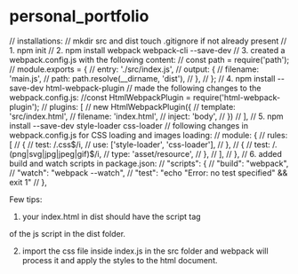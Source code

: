 # personal_portfolio
// installations:
// mkdir src and dist
touch .gitignore if not already present
// 1. npm init 
// 2. npm install webpack webpack-cli --save-dev
// 3. created a webpack.config.js with the following content: 
// const path = require('path');
// module.exports = {
//   entry: './src/index.js',
//   output: {
//     filename: 'main.js',
//     path: path.resolve(__dirname, 'dist'),
//   },
// };
// 4. npm install --save-dev html-webpack-plugin 
// made the following changes to the webpack.config.js:
//const HtmlWebpackPlugin = require('html-webpack-plugin');
// plugins: [
//     new HtmlWebpackPlugin({
//         template: 'src/index.html',
//         filename: 'index.html',
//         inject: 'body',
//     })
//   ],
// 5. npm install --save-dev style-loader css-loader
// following changes in webpack.config.js for CSS loading and images loading:
// module: {
//     rules: [
//       {
//         test: /\.css$/i,
//         use: ['style-loader', 'css-loader'],
//       },
//       {
//         test: /\.(png|svg|jpg|jpeg|gif)$/i,
//         type: 'asset/resource',
//       },
//     ],
//   },
// 6. added build and watch scripts in package.json:
// "scripts": {
//     "build": "webpack",
//     "watch": "webpack --watch",
//     "test": "echo \"Error: no test specified\" && exit 1"
//   },

Few tips:
1. your index.html in dist should have the script tag
 <script src="../dist/main.js"></script> of the js script in the dist folder. 
2. import the css file inside index.js in the src folder and webpack will process it and apply the styles to the html document. 